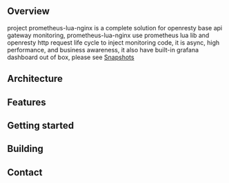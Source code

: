 ## Overview
project prometheus-lua-nginx is a complete solution for openresty base api gateway monitoring, prometheus-lua-nginx use prometheus lua lib and openresty http request life cycle to inject monitoring code, it is async, high performance, and business awareness, it also have built-in grafana dashboard out of box, please see [Snapshots](https://github.com/zrbcool/prometheus-lua-nginx/blob/master/Snapshots.md)
## Architecture

## Features

## Getting started
## Building
## Contact

